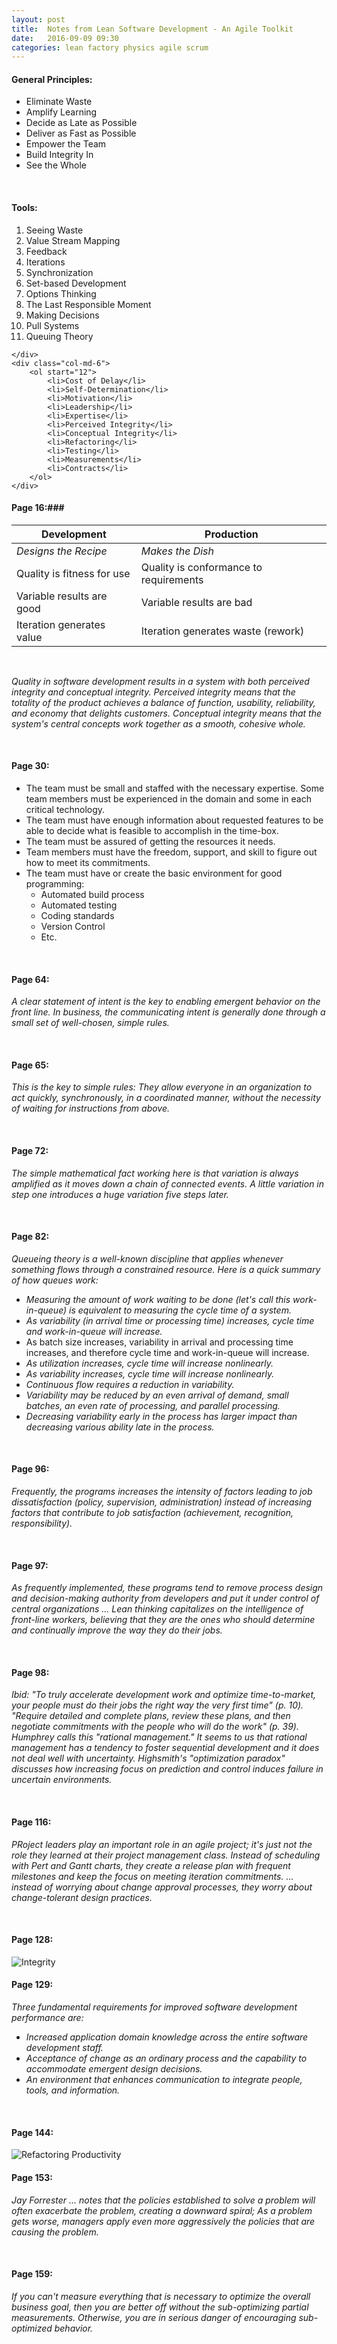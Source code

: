 ```yaml
---
layout: post
title:  Notes from Lean Software Development - An Agile Toolkit
date:   2016-09-09 09:30
categories: lean factory physics agile scrum
---
```


#### General Principles: ###

- Eliminate Waste
- Amplify Learning
- Decide as Late as Possible
- Deliver as Fast as Possible
- Empower the Team
- Build Integrity In
- See the Whole

<br>

#### Tools: ###
<div class="row">
	<div class="col-md-6">
		<ol>
			<li>Seeing Waste</li>
			<li>Value Stream Mapping</li>
			<li>Feedback</li>
			<li>Iterations</li>
			<li>Synchronization</li>
			<li>Set-based Development</li>
			<li>Options Thinking</li>
			<li>The Last Responsible Moment</li>
			<li>Making Decisions</li>
			<li>Pull Systems</li>
			<li>Queuing Theory</li>
		</ol>

	</div>
	<div class="col-md-6">
		<ol start="12">
			<li>Cost of Delay</li>
			<li>Self-Determination</li>
			<li>Motivation</li>
			<li>Leadership</li>
			<li>Expertise</li>
			<li>Perceived Integrity</li>
			<li>Conceptual Integrity</li>
			<li>Refactoring</li>
			<li>Testing</li>
			<li>Measurements</li>
			<li>Contracts</li>
		</ol>
	</div>
</div>

#### Page 16:###
<table class="table">
	<thead>
		<th>Development</th>
		<th>Production</th>
	</thead>
	<tr>
		<td>
			<em>Designs the Recipe</em>
		</td>
		<td>
			<em>Makes the Dish</em>
		</td>
	</tr>
	<tr>
		<td>
			Quality is fitness for use
		</td>
		<td>
			Quality is conformance to requirements
		</td>
	</tr>
	<tr>
		<td>
			Variable results are good
		</td>
		<td>
			Variable results are bad
		</td>
	</tr>
	<tr>
		<td>
			Iteration generates value
		</td>
		<td>
			Iteration generates waste (rework)
		</td>
	</tr>
</table>

<br>

_Quality in software development results in a system with both perceived integrity and conceptual integrity. Perceived integrity means that the totality of the product achieves a balance of function, usability, reliability, and economy that delights customers. Conceptual integrity means that the system's central concepts work together as a smooth, cohesive whole._

<br>

#### Page 30: ###

- The team must be small and staffed with the necessary expertise. Some team members must be experienced in the domain and some in each critical technology.
- The team must have enough information about requested features to be able to decide what is feasible to accomplish in the time-box.
- The team must be assured of getting the resources it needs.
- Team members must have the freedom, support, and skill to figure out how to meet its commitments.
- The team must have or create the basic environment for good programming:
  - Automated build process
  - Automated testing
  - Coding standards
  - Version Control
  - Etc.

<br>

#### Page 64: ###

_A clear statement of intent is the key to enabling emergent behavior on the front line. In business, the communicating intent is generally done through a small set of well-chosen, simple rules._

<br>

#### Page 65: ###

_This is the key to simple rules: They allow everyone in an organization to act quickly, synchronously, in a coordinated manner, without the necessity of waiting for instructions from above._

<br> 

#### Page 72: ###

_The simple mathematical fact working here is that variation is always amplified as it moves down a chain of connected events. A little variation in step one introduces a huge variation five steps later._

<br> 

#### Page 82: ###
_Queueing theory is a well-known discipline that applies whenever something flows through a constrained resource. Here is a quick summary of how queues work:_

- _Measuring the amount of work waiting to be done (let's call this work-in-queue) is equivalent to measuring the cycle time of a system._
- _As variability (in arrival time or processing time) increases, cycle time and work-in-queue will increase._
- As batch size increases, variability in arrival and processing time increases, and therefore cycle time and work-in-queue will increase.
- _As utilization increases, cycle time will increase nonlinearly._
- _As variability increases, cycle time will increase nonlinearly._
- _Continuous flow requires a reduction in variability._
- _Variability may be reduced by an even arrival of demand, small batches, an even rate of processing, and parallel processing._
- _Decreasing variability early in the process has larger impact than decreasing various ability late in the process._

<br> 

#### Page 96: ###

_Frequently, the programs increases the intensity of factors leading to job dissatisfaction (policy, supervision, administration) instead of increasing factors that contribute to job satisfaction (achievement, recognition, responsibility)._

<br> 

#### Page 97: ###
_As frequently implemented, these programs tend to remove process design and decision-making authority from developers and put it under control of central organizations ... Lean thinking capitalizes on the intelligence of front-line workers, believing that they are the ones who should determine and continually improve the way they do their jobs._

<br> 

#### Page 98: ###
_Ibid: "To truly accelerate development work and optimize time-to-market, your people must do their jobs the right way the very first time" (p. 10). "Require detailed and complete plans, review these plans, and then negotiate commitments with the people who will do the work" (p. 39). Humphrey calls this "rational management." It seems to us that rational management has a tendency to foster sequential development and it does not deal well with uncertainty. Highsmith's "optimization paradox" discusses how increasing focus on prediction and control induces failure in uncertain environments._

<br> 

#### Page 116: ###

_PRoject leaders play an important role in an agile project; it's just not the role they learned at their project management class. Instead of scheduling with Pert and Gantt charts, they create a release plan with frequent milestones and keep the focus on meeting iteration commitments. ... instead of worrying about change approval processes, they worry about change-tolerant design practices._

<br> 

#### Page 128: ###
<img class="img img-thumbnail img-responsive" src="{{site.baseurl}}/assets/integrity.jpg" alt="Integrity">

<br> 

#### Page 129: ###

_Three fundamental requirements for improved software development performance are:_

- _Increased application domain knowledge across the entire software development staff._
- _Acceptance of change as an ordinary process and the capability to accommodate emergent design decisions._
- _An environment that enhances communication to integrate people, tools, and information._

<br> 

#### Page 144: ###

<img class="img img-thumbnail img-responsive" src="{{site.baseurl}}/assets/refactoring_productivity.jpg" alt="Refactoring Productivity">

<br> 

#### Page 153: ###

_Jay Forrester ... notes that the policies established to solve a problem will often exacerbate the problem, creating a downward spiral; As a problem gets worse, managers apply even more aggressively the policies that are causing the problem._

<br> 

#### Page 159: ###
_If you can't measure everything that is necessary to optimize the overall business goal, then you are better off without the sub-optimizing partial measurements. Otherwise, you are in serious danger of encouraging sub-optimized behavior._